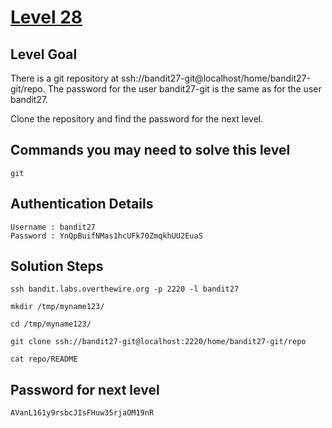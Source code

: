 # [Level 28](https://overthewire.org/wargames/bandit/bandit28.html)

## Level Goal

There is a git repository at ssh://bandit27-git@localhost/home/bandit27-git/repo. The password for the user bandit27-git is the same as for the user bandit27.

Clone the repository and find the password for the next level.

## Commands you may need to solve this level

    git

## Authentication Details

    Username : bandit27
    Password : YnQpBuifNMas1hcUFk70ZmqkhUU2EuaS

## Solution Steps

``` 
ssh bandit.labs.overthewire.org -p 2220 -l bandit27

mkdir /tmp/myname123/

cd /tmp/myname123/

git clone ssh://bandit27-git@localhost:2220/home/bandit27-git/repo

cat repo/README
```

## Password for next level

    AVanL161y9rsbcJIsFHuw35rjaOM19nR